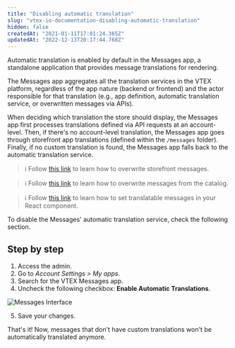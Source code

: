 ```yaml
---
title: "Disabling automatic translation"
slug: "vtex-io-documentation-disabling-automatic-translation"
hidden: false
createdAt: "2021-01-11T17:01:24.365Z"
updatedAt: "2022-12-13T20:17:44.768Z"
---
```


Automatic translation is enabled by default in the Messages app, a standalone application that provides message translations for rendering.

The Messages app aggregates all the translation services in the VTEX platform, regardless of the app nature (backend or frontend) and the actor responsible for that translation (e.g., app definition, automatic translation service, or overwritten messages via APIs).

When deciding which translation the store should display, the Messages app first processes translations defined via API requests at an account-level. Then, if there's no account-level translation, the Messages app goes through storefront app translations (defined within the `/messages` folder). Finally, if no custom translation is found, the Messages app falls back to the automatic translation service.

> ℹ️ Follow [this link](https://developers.vtex.com/vtex-developer-docs/docs/storefront-content-internationalization) to learn how to overwrite storefront messages.

> ℹ️ Follow [this link](https://developers.vtex.com/vtex-developer-docs/docs/catalog-internationalization) to learn how to overwrite messages from the catalog.

> ℹ️ Follow [this link](https://developers.vtex.com/vtex-developer-docs/docs/vtex-io-documentation-1-developing-storefront-apps-using-react-and-vtex-io) to learn how to set translatable messages in your React component.

To disable the Messages' automatic translation service, check the following section.

## Step by step

1. Access the admin.
2. Go to *Account Settings > My apps*.
3. Search for the VTEX Messages app.
4. Uncheck the following checkbox: **Enable Automatic Translations**.

![Messages Interface](https://cdn.jsdelivr.net/gh/vtexdocs/dev-portal-content@main/images/vtex-io-documentation-disabling-automatic-translation-0.png)

5. Save your changes.

That's it! Now, messages that don't have custom translations won't be automatically translated anymore.

